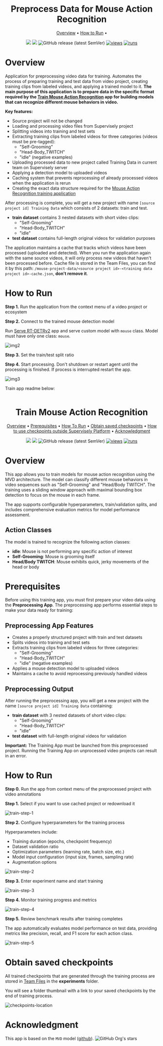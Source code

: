 <div align="center" markdown>

<img src=""/>

# Preprocess Data for Mouse Action Recognition

<p align="center">
  <a href="#Overview">Overview</a> •
  <a href="#How-to-Run">How to Run</a> •
</p>

[![](https://img.shields.io/badge/supervisely-ecosystem-brightgreen)](https://ecosystem.supervisely.com/apps/preprocess-data-for-mouse-project)
[![](https://img.shields.io/badge/slack-chat-green.svg?logo=slack)](https://supervisely.com/slack)
![GitHub release (latest SemVer)](https://img.shields.io/github/v/release/supervisely-ecosystem/preprocess-data-for-mouse-project)
[![views](https://app.supervisely.com/img/badges/views/supervisely-ecosystem/preprocess-data-for-mouse-project.png)](https://supervisely.com)
[![runs](https://app.supervisely.com/img/badges/runs/supervisely-ecosystem/preprocess-data-for-mouse-project.png)](https://supervisely.com)

</div>

# Overview

Application for preprocessing video data for training. Automates the process of preparing training and test data from video project, creating training clips from labeled videos, and applying a trained model to it. **The main purpose of this application is to prepare data in the specific format required by the [Train Mouse Action Recognition]() app for building models that can recognize different mouse behaviors in video.**

**Key features:**

- Source project will not be changed
- Loading and processing video files from Supervisely project
- Splitting videos into training and test sets
- Extracting training clips from labeled videos for three categories (videos must be pre-tagged):
  - "Self-Grooming"
  - "Head-Body_TWITCH"
  - "idle" (negative examples)
- Uploading processed data to new project called Training Data in current team on Supervisely server
- Applying a detection model to uploaded videos
- Caching system that prevents reprocessing of already processed videos when the application is rerun
- Creating the exact data structure required for the [Mouse Action Recognition training application]()

After processing is complete, you will get a new project with name `[source project id] Training Data` which consists of 2 datasets: train and test.
- **train dataset** contains 3 nested datasets with short video clips: 
  - "Self-Grooming"
  - "Head-Body_TWITCH"
  - "idle"
- **test dataset** contains full-length original videos for validation purposes

The application maintains a cache that tracks which videos have been processed (uploaded and detected). When you run the application again with the same source videos, it will only process new videos that haven't been processed before. Cache file is stored in the Team Files, you can find it by this path: `/mouse-project-data/<source project id>-<training data project id>-cache.json`, **don't remove it**.

# How to Run

**Step 1.** Run the application from the context menu of a video project or ecosystem

**Step 2.** Connect to the trained mouse detection model

Run [Serve RT-DETRv2]() app and serve custom model with `mouse` class. Model must have only one class: `mouse`.

![img2](placeholder)


**Step 3.** Set the train/test split ratio

**Step 4.** Start processing. Don't shutdown or restart agent until the processing is finished. If process is interrupted restart the app.

![img3](placeholder)


Train app readme below:

<div align="center" markdown>

<img src="">  

# Train Mouse Action Recognition

<p align="center">
  <a href="#overview">Overview</a> •
  <a href="#prerequisites">Prerequisites</a> •
  <a href="#how-to-run">How To Run</a> •
  <a href="#obtain-saved-checkpoints">Obtain saved checkpoints</a> •
  <a href="#how-to-use-your-checkpoints-outside-supervisely-platform">How to use checkpoints outside Supervisely Platform</a> •
  <a href="#acknowledgment">Acknowledgment</a>
</p>

[![](https://img.shields.io/badge/supervisely-ecosystem-brightgreen)](https://ecosystem.supervisely.com/apps/supervisely-ecosystem/mouse-action-recognition/supervisely_integration/train)
[![](https://img.shields.io/badge/slack-chat-green.svg?logo=slack)](https://supervisely.com/slack)
![GitHub release (latest SemVer)](https://img.shields.io/github/v/release/supervisely-ecosystem/mouse-action-recognition)
[![views](https://app.supervisely.com/img/badges/views/supervisely-ecosystem/mouse-action-recognition/supervisely_integration/train.png)](https://supervisely.com)
[![runs](https://app.supervisely.com/img/badges/runs/supervisely-ecosystem/mouse-action-recognition/supervisely_integration/train.png)](https://supervisely.com)

</div>

# Overview

This app allows you to train models for mouse action recognition using the MVD architecture. The model can classify different mouse behaviors in video sequences such as "Self-Grooming" and "Head/Body TWITCH". The training uses a sliding window approach with maximal bounding box detection to focus on the mouse in each frame.

The app supports configurable hyperparameters, train/validation splits, and includes comprehensive evaluation metrics for model performance assessment.

## Action Classes

The model is trained to recognize the following action classes:

- **idle**: Mouse is not performing any specific action of interest
- **Self-Grooming**: Mouse is grooming itself 
- **Head/Body TWITCH**: Mouse exhibits quick, jerky movements of the head or body

# Prerequisites

Before using this training app, you must first prepare your video data using the **Preprocessing App**. The preprocessing app performs essential steps to make your data ready for training:

## Preprocessing App Features

- Creates a properly structured project with train and test datasets
- Splits videos into training and test sets
- Extracts training clips from labeled videos for three categories:
  - "Self-Grooming"
  - "Head-Body_TWITCH" 
  - "idle" (negative examples)
- Applies a mouse detection model to uploaded videos
- Maintains a cache to avoid reprocessing previously handled videos

## Preprocessing Output

After running the preprocessing app, you will get a new project with the name `[source project id] Training Data` containing:

- **train dataset** with 3 nested datasets of short video clips:
  - "Self-Grooming"
  - "Head-Body_TWITCH"
  - "idle"
- **test dataset** with full-length original videos for validation

**Important:** The Training App must be launched from this preprocessed project. Running the Training App on unprocessed video projects can result in an error.

# How to Run

**Step 0.** Run the app from context menu of the preprocessed project with video annotations

**Step 1.** Select if you want to use cached project or redownload it

![train-step-1]()

**Step 2.** Configure hyperparameters for the training process

Hyperparameters include:
- Training duration (epochs, checkpoint frequency)
- Dataset validation ratio
- Optimization parameters (learning rate, batch size, etc.)
- Model input configuration (input size, frames, sampling rate)
- Augmentation options

![train-step-2]()

**Step 3.** Enter experiment name and start training

![train-step-3]()

**Step 4.** Monitor training progress and metrics

![train-step-4]()

**Step 5.** Review benchmark results after training completes

The app automatically evaluates model performance on test data, providing metrics like precision, recall, and F1 score for each action class.

![train-step-5]()

# Obtain saved checkpoints

All trained checkpoints that are generated through the training process are stored in [Team Files]() in the **experiments** folder.

You will see a folder thumbnail with a link to your saved checkpoints by the end of training process.

![checkpoints-location]()

# Acknowledgment

This app is based on the `MVD` model ([github](https://github.com/ruiwang2021/mvd)). ![GitHub Org's stars](https://img.shields.io/github/stars/ruiwang2021/mvd?style=social)
